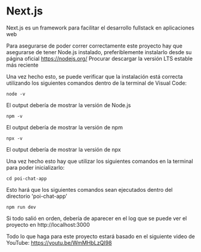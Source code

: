 # Next.js

Next.js es un framework para facilitar el desarrollo fullstack en aplicaciones web

Para asegurarse de poder correr correctamente este proyecto hay que asegurarse de tener Node.js instalado, preferiblemente instalarlo desde su página oficial
https://nodejs.org/
Procurar descargar la versión LTS estable más reciente

Una vez hecho esto, se puede verificar que la instalación está correcta utilizando los siguientes comandos dentro de la terminal de Visual Code:

```
node -v
```
El output debería de mostrar la versión de Node.js

```
npm -v
```
El output debería de mostrar la versión de npm

```
npx -v
```
El output debería de mostrar la versión de npx

Una vez hecho esto hay que utilizar los siguientes comandos en la terminal para poder inicializarlo:

```
cd poi-chat-app
```
Esto hará que los siguientes comandos sean ejecutados dentro del directorio 'poi-chat-app'

```
npm run dev
```
Si todo salió en orden, debería de aparecer en el log que se puede ver el proyecto en http://localhost:3000

Todo lo que haga para este proyecto estará basado en el siguiente video de YouTube:
https://youtu.be/WmMHbLzQI98
